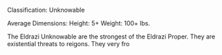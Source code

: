 Classification: Unknowable

Average Dimensions: 
	Height: 5+
	Weight: 100+ lbs.

The Eldrazi Unknowable are the strongest of the Eldrazi Proper. They are existential threats to reigons. They very fro